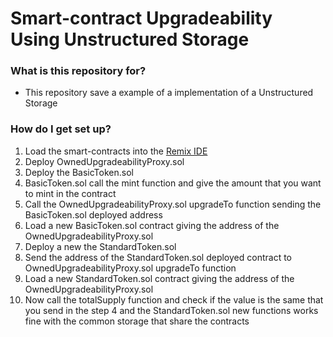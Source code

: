 # Smart-contract Upgradeability Using Unstructured Storage #

### What is this repository for? ###

* This repository save a example of a implementation of a Unstructured Storage

### How do I get set up? ###
1. Load the smart-contracts into the [Remix IDE](http://http://remix.ethereum.org/#optimize=false&version=soljson-v0.4.24+commit.e67f0147.js) 
2. Deploy OwnedUpgradeabilityProxy.sol 
3. Deploy the BasicToken.sol
4. BasicToken.sol call the mint function and give the amount that you want to mint in the contract
5. Call the OwnedUpgradeabilityProxy.sol upgradeTo function sending the BasicToken.sol deployed address
6. Load a new BasicToken.sol contract giving the address of the OwnedUpgradeabilityProxy.sol
7. Deploy a new the StandardToken.sol
8. Send the address of the StandardToken.sol deployed contract to OwnedUpgradeabilityProxy.sol upgradeTo function
9. Load a new StandardToken.sol contract giving the address of the OwnedUpgradeabilityProxy.sol
10. Now call the totalSupply function and check if the value is the same that you send in the step 4 and the StandardToken.sol new functions works fine with the common storage that share the contracts
